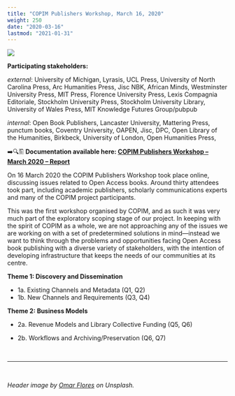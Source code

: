 ```yaml
---
title: "COPIM Publishers Workshop, March 16, 2020"
weight: 250
date: "2020-03-16"
lastmod: "2021-01-31"
---
```


![](/images/omar-flores-MOO6k3RaiwE-unsplash-cropped.jpg)


**Participating stakeholders:**

_external_: University of Michigan, Lyrasis, UCL Press, University of North Carolina Press, Arc Humanities Press, Jisc NBK, African Minds, Westminster University Press, MIT Press, Florence University Press, Lexis Compagnia Editoriale, Stockholm University Press, Stockholm University Library, University of Wales Press, MIT Knowledge Futures Group/pubpub

_internal_: Open Book Publishers, Lancaster University, Mattering Press, punctum books, Coventry University, OAPEN, Jisc, DPC, Open Library of the Humanities, Birkbeck, University of London, Open Humanities Press,

➡️🔍🖺 **Documentation available here: [COPIM Publishers Workshop – March 2020 – Report](https://doi.org/10.21428/785a6451.8e138355)**

On 16 March 2020 the COPIM Publishers Workshop took place online, discussing issues related to Open Access books. Around thirty attendees took part, including academic publishers, scholarly communications experts and many of the COPIM project participants.

This was the first workshop organised by COPIM, and as such it was very much part of the exploratory scoping stage of our project. In keeping with the spirit of COPIM as a whole, we are not approaching any of the issues we are working on with a set of predetermined solutions in mind—instead we want to think through the problems and opportunities facing Open Access book publishing with a diverse variety of stakeholders, with the intention of developing infrastructure that keeps the needs of our communities at its centre.

**Theme 1: Discovery and Dissemination**

* 1a.  Existing Channels and Metadata (Q1, Q2)
* 1b.  New Channels and Requirements (Q3, Q4)

**Theme 2: Business Models**

* 2a.  Revenue Models and Library Collective Funding (Q5, Q6)
* 2b.  Workflows and Archiving/Preservation (Q6, Q7)





  &nbsp;


---


  &nbsp;


*Header image by [Omar Flores](https://unsplash.com/@omarg247?utm_source=unsplash&utm_medium=referral&utm_content=creditCopyText) on Unsplash.*
